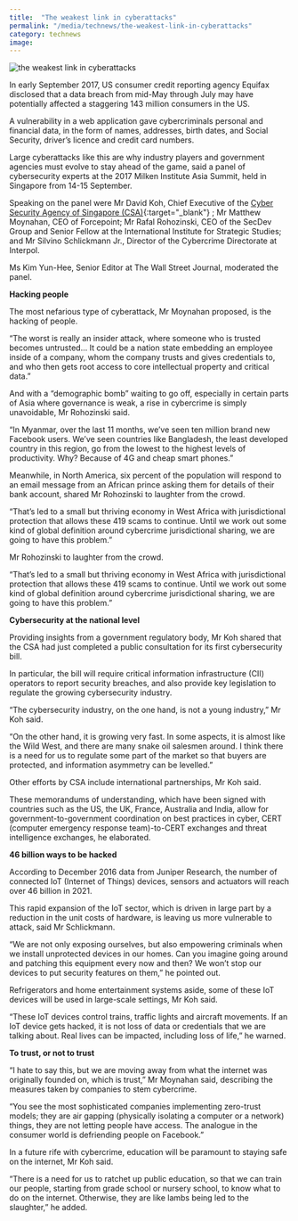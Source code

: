 ```yaml
---
title:  "The weakest link in cyberattacks"
permalink: "/media/technews/the-weakest-link-in-cyberattacks"
category: technews
image: 
---
```


![the weakest link in cyberattacks](/images/technews/the-weakest-link-in-cyberattacks-part-1.jpg)

In early September 2017, US consumer credit reporting agency Equifax disclosed that a data breach from mid-May through July may have potentially affected a staggering 143 million consumers in the US.

A vulnerability in a web application gave cybercriminals personal and financial data, in the form of names, addresses, birth dates, and Social Security, driver’s licence and credit card numbers.

Large cyberattacks like this are why industry players and government agencies must evolve to stay ahead of the game, said a panel of cybersecurity experts at the 2017 Milken Institute Asia Summit, held in Singapore from 14-15 September.

Speaking on the panel were Mr David Koh, Chief Executive of the [Cyber Security Agency of Singapore (CSA)](https://www.csa.gov.sg/){:target="_blank"} ; Mr Matthew Moynahan, CEO of Forcepoint; Mr Rafal Rohozinski, CEO of the SecDev Group and Senior Fellow at the International Institute for Strategic Studies; and Mr Silvino Schlickmann Jr., Director of the Cybercrime Directorate at Interpol.

Ms Kim Yun-Hee, Senior Editor at The Wall Street Journal, moderated the panel.


**Hacking people**

The most nefarious type of cyberattack, Mr Moynahan proposed, is the hacking of people.

“The worst is really an insider attack, where someone who is trusted becomes untrusted… It could be a nation state embedding an employee inside of a company, whom the company trusts and gives credentials to, and who then gets root access to core intellectual property and critical data.”

And with a “demographic bomb” waiting to go off, especially in certain parts of Asia where governance is weak, a rise in cybercrime is simply unavoidable, Mr Rohozinski said.

“In Myanmar, over the last 11 months, we’ve seen ten million brand new Facebook users. We’ve seen countries like Bangladesh, the least developed country in this region, go from the lowest to the highest levels of productivity. Why? Because of 4G and cheap smart phones.”

Meanwhile, in North America, six percent of the population will respond to an email message from an African prince asking them for details of their bank account, shared Mr Rohozinski to laughter from the crowd.

“That’s led to a small but thriving economy in West Africa with jurisdictional protection that allows these 419 scams to continue. Until we work out some kind of global definition around cybercrime jurisdictional sharing, we are going to have this problem.”

Mr Rohozinski to laughter from the crowd.

“That’s led to a small but thriving economy in West Africa with jurisdictional protection that allows these 419 scams to continue. Until we work out some kind of global definition around cybercrime jurisdictional sharing, we are going to have this problem.”


**Cybersecurity at the national level**

Providing insights from a government regulatory body, Mr Koh shared that the CSA had just completed a public consultation for its first cybersecurity bill.

In particular, the bill will require critical information infrastructure (CII) operators to report security breaches, and also provide key legislation to regulate the growing cybersecurity industry.

“The cybersecurity industry, on the one hand, is not a young industry,” Mr Koh said.

“On the other hand, it is growing very fast. In some aspects, it is almost like the Wild West, and there are many snake oil salesmen around. I think there is a need for us to regulate some part of the market so that buyers are protected, and information asymmetry can be levelled.”

Other efforts by CSA include international partnerships, Mr Koh said.

These memorandums of understanding, which have been signed with countries such as the US, the UK, France, Australia and India, allow for government-to-government coordination on best practices in cyber, CERT (computer emergency response team)-to-CERT exchanges and threat intelligence exchanges, he elaborated.


**46 billion ways to be hacked**

According to December 2016 data from Juniper Research, the number of connected IoT (Internet of Things) devices, sensors and actuators will reach over 46 billion in 2021.

This rapid expansion of the IoT sector, which is driven in large part by a reduction in the unit costs of hardware, is leaving us more vulnerable to attack, said Mr Schlickmann.

“We are not only exposing ourselves, but also empowering criminals when we install unprotected devices in our homes. Can you imagine going around and patching this equipment every now and then? We won’t stop our devices to put security features on them,” he pointed out.

Refrigerators and home entertainment systems aside, some of these IoT devices will be used in large-scale settings, Mr Koh said.

“These IoT devices control trains, traffic lights and aircraft movements. If an IoT device gets hacked, it is not loss of data or credentials that we are talking about. Real lives can be impacted, including loss of life,” he warned. 

**To trust, or not to trust**

“I hate to say this, but we are moving away from what the internet was originally founded on, which is trust,” Mr Moynahan said, describing the measures taken by companies to stem cybercrime. 

“You see the most sophisticated companies implementing zero-trust models; they are air gapping (physically isolating a computer or a network) things, they are not letting people have access. The analogue in the consumer world is defriending people on Facebook.”

In a future rife with cybercrime, education will be paramount to staying safe on the internet, Mr Koh said.

“There is a need for us to ratchet up public education, so that we can train our people, starting from grade school or nursery school, to know what to do on the internet. Otherwise, they are like lambs being led to the slaughter,” he added.
